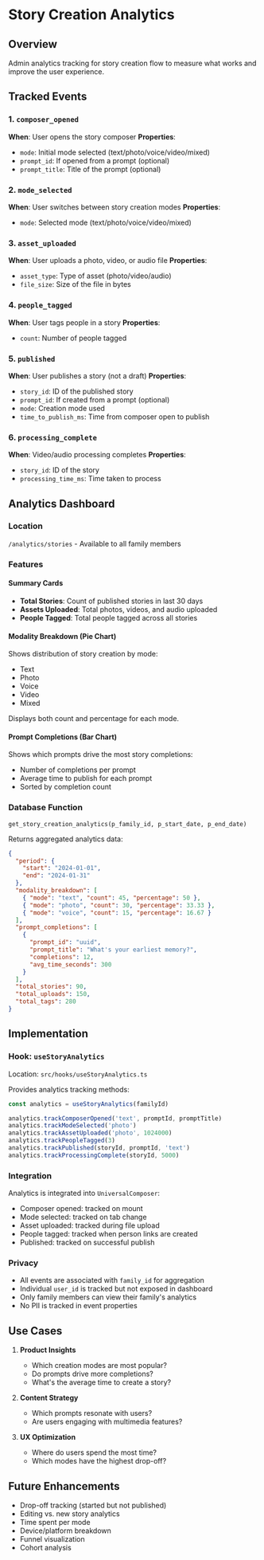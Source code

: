 # Story Creation Analytics

## Overview
Admin analytics tracking for story creation flow to measure what works and improve the user experience.

## Tracked Events

### 1. `composer_opened`
**When**: User opens the story composer
**Properties**:
- `mode`: Initial mode selected (text/photo/voice/video/mixed)
- `prompt_id`: If opened from a prompt (optional)
- `prompt_title`: Title of the prompt (optional)

### 2. `mode_selected`
**When**: User switches between story creation modes
**Properties**:
- `mode`: Selected mode (text/photo/voice/video/mixed)

### 3. `asset_uploaded`
**When**: User uploads a photo, video, or audio file
**Properties**:
- `asset_type`: Type of asset (photo/video/audio)
- `file_size`: Size of the file in bytes

### 4. `people_tagged`
**When**: User tags people in a story
**Properties**:
- `count`: Number of people tagged

### 5. `published`
**When**: User publishes a story (not a draft)
**Properties**:
- `story_id`: ID of the published story
- `prompt_id`: If created from a prompt (optional)
- `mode`: Creation mode used
- `time_to_publish_ms`: Time from composer open to publish

### 6. `processing_complete`
**When**: Video/audio processing completes
**Properties**:
- `story_id`: ID of the story
- `processing_time_ms`: Time taken to process

## Analytics Dashboard

### Location
`/analytics/stories` - Available to all family members

### Features

#### Summary Cards
- **Total Stories**: Count of published stories in last 30 days
- **Assets Uploaded**: Total photos, videos, and audio uploaded
- **People Tagged**: Total people tagged across all stories

#### Modality Breakdown (Pie Chart)
Shows distribution of story creation by mode:
- Text
- Photo
- Voice
- Video
- Mixed

Displays both count and percentage for each mode.

#### Prompt Completions (Bar Chart)
Shows which prompts drive the most story completions:
- Number of completions per prompt
- Average time to publish for each prompt
- Sorted by completion count

### Database Function

`get_story_creation_analytics(p_family_id, p_start_date, p_end_date)`

Returns aggregated analytics data:
```json
{
  "period": {
    "start": "2024-01-01",
    "end": "2024-01-31"
  },
  "modality_breakdown": [
    { "mode": "text", "count": 45, "percentage": 50 },
    { "mode": "photo", "count": 30, "percentage": 33.33 },
    { "mode": "voice", "count": 15, "percentage": 16.67 }
  ],
  "prompt_completions": [
    {
      "prompt_id": "uuid",
      "prompt_title": "What's your earliest memory?",
      "completions": 12,
      "avg_time_seconds": 300
    }
  ],
  "total_stories": 90,
  "total_uploads": 150,
  "total_tags": 280
}
```

## Implementation

### Hook: `useStoryAnalytics`
Location: `src/hooks/useStoryAnalytics.ts`

Provides analytics tracking methods:
```typescript
const analytics = useStoryAnalytics(familyId)

analytics.trackComposerOpened('text', promptId, promptTitle)
analytics.trackModeSelected('photo')
analytics.trackAssetUploaded('photo', 1024000)
analytics.trackPeopleTagged(3)
analytics.trackPublished(storyId, promptId, 'text')
analytics.trackProcessingComplete(storyId, 5000)
```

### Integration
Analytics is integrated into `UniversalComposer`:
- Composer opened: tracked on mount
- Mode selected: tracked on tab change
- Asset uploaded: tracked during file upload
- People tagged: tracked when person links are created
- Published: tracked on successful publish

### Privacy
- All events are associated with `family_id` for aggregation
- Individual `user_id` is tracked but not exposed in dashboard
- Only family members can view their family's analytics
- No PII is tracked in event properties

## Use Cases

1. **Product Insights**
   - Which creation modes are most popular?
   - Do prompts drive more completions?
   - What's the average time to create a story?

2. **Content Strategy**
   - Which prompts resonate with users?
   - Are users engaging with multimedia features?

3. **UX Optimization**
   - Where do users spend the most time?
   - Which modes have the highest drop-off?

## Future Enhancements

- Drop-off tracking (started but not published)
- Editing vs. new story analytics
- Time spent per mode
- Device/platform breakdown
- Funnel visualization
- Cohort analysis
